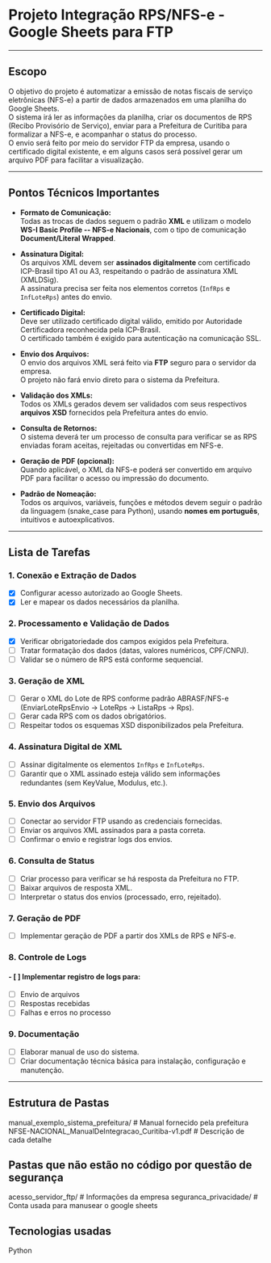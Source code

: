# Projeto Integração RPS/NFS-e - Google Sheets para FTP

---

## Escopo

O objetivo do projeto é automatizar a emissão de notas fiscais de serviço eletrônicas (NFS-e) a partir de dados armazenados em uma planilha do Google Sheets.  
O sistema irá ler as informações da planilha, criar os documentos de RPS (Recibo Provisório de Serviço), enviar para a Prefeitura de Curitiba para formalizar a NFS-e, e acompanhar o status do processo.  
O envio será feito por meio do servidor FTP da empresa, usando o certificado digital existente, e em alguns casos será possível gerar um arquivo PDF para facilitar a visualização.

---

## Pontos Técnicos Importantes

- **Formato de Comunicação:**  
  Todas as trocas de dados seguem o padrão **XML** e utilizam o modelo **WS-I Basic Profile -- NFS-e Nacionais**, com o tipo de comunicação **Document/Literal Wrapped**.

- **Assinatura Digital:**  
  Os arquivos XML devem ser **assinados digitalmente** com certificado ICP-Brasil tipo A1 ou A3, respeitando o padrão de assinatura XML (XMLDSig).  
  A assinatura precisa ser feita nos elementos corretos (`InfRps` e `InfLoteRps`) antes do envio.

- **Certificado Digital:**  
  Deve ser utilizado certificado digital válido, emitido por Autoridade Certificadora reconhecida pela ICP-Brasil.  
  O certificado também é exigido para autenticação na comunicação SSL.

- **Envio dos Arquivos:**  
  O envio dos arquivos XML será feito via **FTP** seguro para o servidor da empresa.  
  O projeto não fará envio direto para o sistema da Prefeitura.

- **Validação dos XMLs:**  
  Todos os XMLs gerados devem ser validados com seus respectivos **arquivos XSD** fornecidos pela Prefeitura antes do envio.

- **Consulta de Retornos:**  
  O sistema deverá ter um processo de consulta para verificar se as RPS enviadas foram aceitas, rejeitadas ou convertidas em NFS-e.

- **Geração de PDF (opcional):**  
  Quando aplicável, o XML da NFS-e poderá ser convertido em arquivo PDF para facilitar o acesso ou impressão do documento.

- **Padrão de Nomeação:**  
  Todos os arquivos, variáveis, funções e métodos devem seguir o padrão da linguagem (snake_case para Python), usando **nomes em português**, intuitivos e autoexplicativos.

---

## Lista de Tarefas

### 1. Conexão e Extração de Dados

- [X] Configurar acesso autorizado ao Google Sheets.
- [X] Ler e mapear os dados necessários da planilha.

### 2. Processamento e Validação de Dados

- [X] Verificar obrigatoriedade dos campos exigidos pela Prefeitura.
- [ ] Tratar formatação dos dados (datas, valores numéricos, CPF/CNPJ).
- [ ] Validar se o número de RPS está conforme sequencial.

### 3. Geração de XML

- [ ] Gerar o XML do Lote de RPS conforme padrão ABRASF/NFS-e (EnviarLoteRpsEnvio -> LoteRps -> ListaRps -> Rps).
- [ ] Gerar cada RPS com os dados obrigatórios.
- [ ] Respeitar todos os esquemas XSD disponibilizados pela Prefeitura.

### 4. Assinatura Digital de XML

- [ ] Assinar digitalmente os elementos `InfRps` e `InfLoteRps`.
- [ ] Garantir que o XML assinado esteja válido sem informações redundantes (sem KeyValue, Modulus, etc.).

### 5. Envio dos Arquivos

- [ ] Conectar ao servidor FTP usando as credenciais fornecidas.
- [ ] Enviar os arquivos XML assinados para a pasta correta.
- [ ] Confirmar o envio e registrar logs dos envios.

### 6. Consulta de Status

- [ ] Criar processo para verificar se há resposta da Prefeitura no FTP.
- [ ] Baixar arquivos de resposta XML.
- [ ] Interpretar o status dos envios (processado, erro, rejeitado).

### 7. Geração de PDF

- [ ] Implementar geração de PDF a partir dos XMLs de RPS e NFS-e.

### 8. Controle de Logs

#### - [ ] Implementar registro de logs para:
  - [ ] Envio de arquivos
  - [ ] Respostas recebidas
  - [ ] Falhas e erros no processo

### 9. Documentação

- [ ] Elaborar manual de uso do sistema.
- [ ] Criar documentação técnica básica para instalação, configuração e manutenção.

---

## Estrutura de Pastas

<!-- Sendo desenvolvido -->
manual_exemplo_sistema_prefeitura/  # Manual fornecido pela prefeitura
        NFSE-NACIONAL_ManualDeIntegracao_Curitiba-v1.pdf # Descrição de cada detalhe

## Pastas que não estão no código por questão de segurança
acesso_servidor_ftp/ # Informações da empresa
seguranca_privacidade/ # Conta usada para manusear o google sheets
## Tecnologias usadas
Python
